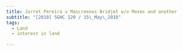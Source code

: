 ```yaml
---
title: Jarret Pereira v Mascreenos Bridjet w/o Moses and another 
subtitle: "[2018] SGHC 120 / 15\_May\_2018"
tags:
  - Land
  - interest in land

---
```


